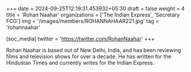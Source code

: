 +++
date = 2024-09-25T12:19:31.453932+05:30
draft = false
weight = 4
title = 'Rohan Naahar'
organizations = ['The Indian Express', 'Secretary FCG']
img = '/images/members/ROHANNAHAAR221.jpg'
tag = 'rohannaahar'

[soc_media]
twitter = 'https://twitter.com/RohanNaahar'
+++

Rohan Naahar is based out of New Delhi, India, and has been reviewing films and television shows for over a decade. He has written for the Hindustan Times and currently writes for the Indian Express.
